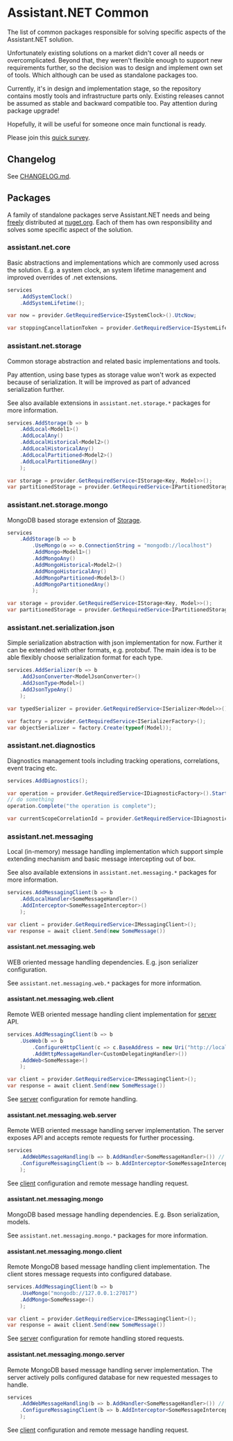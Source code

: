# Assistant.NET Common

The list of common packages responsible for solving specific aspects of the Assistant.NET solution.

Unfortunately existing solutions on a market didn't cover all needs or overcomplicated.
Beyond that, they weren't flexible enough to support new requirements further,
so the decision was to design and implement own set of tools.
Which although can be used as standalone packages too.

Currently, it's in design and implementation stage, so the repository contains mostly tools
and infrastructure parts only.
Existing releases cannot be assumed as stable and backward compatible too.
Pay attention during package upgrade!

Hopefully, it will be useful for someone once main functional is ready.

Please join this [quick survey](https://forms.gle/eB3sN5Mw76WMpT6w5).

## Changelog

See [CHANGELOG.md](CHANGELOG.md).

## Packages

A family of standalone packages serve Assistant.NET needs and being [freely](license) distributed
at [nuget.org](https://nuget.org). Each of them has own responsibility and solves some specific aspect of the solution.

### assistant.net.core

Basic abstractions and implementations which are commonly used across the solution.
E.g. a system clock, an system lifetime management and improved overrides of .net extensions.

```csharp
services
    .AddSystemClock()
    .AddSystemLifetime();

var now = provider.GetRequiredService<ISystemClock>().UtcNow;

var stoppingCancellationToken = provider.GetRequiredService<ISystemLifetime>().Stopping;
```

### assistant.net.storage

Common storage abstraction and related basic implementations and tools.

Pay attention, using base types as storage value won't work as expected because of serialization.
It will be improved as part of advanced serialization further.

See also available extensions in `assistant.net.storage.*` packages for more information.

```csharp
services.AddStorage(b => b
    .AddLocal<Model1>()
    .AddLocalAny()
    .AddLocalHistorical<Model2>()
    .AddLocalHistoricalAny()
    .AddLocalPartitioned<Model2>()
    .AddLocalPartitionedAny()
    );

var storage = provider.GetRequiredService<IStorage<Key, Model>>();
var partitionedStorage = provider.GetRequiredService<IPartitionedStorage<Key, Model>>();
```

### assistant.net.storage.mongo

MongoDB based storage extension of [Storage](#assistantnetstorage).

```csharp
services
    .AddStorage(b => b
        .UseMongo(o => o.ConnectionString = "mongodb://localhost")
        .AddMongo<Model1>()
        .AddMongoAny()
        .AddMongoHistorical<Model2>()
        .AddMongoHistoricalAny()
        .AddMongoPartitioned<Model3>()
        .AddMongoPartitionedAny()
        );

var storage = provider.GetRequiredService<IStorage<Key, Model>>();
var partitionedStorage = provider.GetRequiredService<IPartitionedStorage<Key, Model>>();
```

### assistant.net.serialization.json

Simple serialization abstraction with json implementation for now. Further it can be extended with other formats, e.g. protobuf.
The main idea is to be able flexibly choose serialization format for each type.

```csharp
services.AddSerializer(b => b
    .AddJsonConverter<ModelJsonConverter>()
    .AddJsonType<Model>()
    .AddJsonTypeAny()
    );

var typedSerializer = provider.GetRequiredService<ISerializer<Model>>();

var factory = provider.GetRequiredService<ISerializerFactory>();
var objectSerializer = factory.Create(typeof(Model));
```

### assistant.net.diagnostics

Diagnostics management tools including tracking operations, correlations, event tracing etc.

```csharp
services.AddDiagnostics();

var operation = provider.GetRequiredService<IDiagnosticFactory>().Start("operation");
// do something
operation.Complete("the operation is complete");

var currentScopeCorrelationId = provider.GetRequiredService<IDiagnosticContext>().CorrelationId;
```

### assistant.net.messaging

Local (in-memory) message handling implementation which support simple extending mechanism
and basic message intercepting out of box.

See also available extensions in `assistant.net.messaging.*` packages for more information.

```csharp
services.AddMessagingClient(b => b
    .AddLocalHandler<SomeMessageHandler>()
    .AddInterceptor<SomeMessageInterceptor>()
    );

var client = provider.GetRequiredService<IMessagingClient>();
var response = await client.Send(new SomeMessage())
```

#### assistant.net.messaging.web

WEB oriented message handling dependencies.
E.g. json serializer configuration.

See `assistant.net.messaging.web.*` packages for more information.

#### assistant.net.messaging.web.client

Remote WEB oriented message handling client implementation for [server](#assistantnetmessagingwebserver) API.

```csharp
services.AddMessagingClient(b => b
    .UseWeb(b => b
        .ConfigureHttpClient(c => c.BaseAddress = new Uri("http://localhost/messages"))
        .AddHttpMessageHandler<CustomDelegatingHandler>())
    .AddWeb<SomeMessage>()
    );

var client = provider.GetRequiredService<IMessagingClient>();
var response = await client.Send(new SomeMessage())
```

See [server](#assistantnetmessagingwebserver) configuration for remote handling.

#### assistant.net.messaging.web.server

Remote WEB oriented message handling server implementation. The server exposes API and accepts remote requests for further processing.

```csharp
services
    .AddWebMessageHandling(b => b.AddHandler<SomeMessageHandler>()) // accepting remote messages and delegating to local message client
    .ConfigureMessagingClient(b => b.AddInterceptor<SomeMessageInterceptor>() // local messaging client on a server
    );
```

See [client](#assistantnetmessagingwebclient) configuration and remote message handling request.

#### assistant.net.messaging.mongo

MongoDB based message handling dependencies.
E.g. Bson serialization, models.

See `assistant.net.messaging.mongo.*` packages for more information.

#### assistant.net.messaging.mongo.client

Remote MongoDB based message handling client implementation. The client stores message requests into configured database.

```csharp
services.AddMessagingClient(b => b
    .UseMongo("mongodb://127.0.0.1:27017")
    .AddMongo<SomeMessage>()
    );

var client = provider.GetRequiredService<IMessagingClient>();
var response = await client.Send(new SomeMessage())
```

See [server](#assistantnetmessagingmongoserver) configuration for remote handling stored requests.

#### assistant.net.messaging.mongo.server

Remote MongoDB based message handling server implementation. The server actively polls configured database for new requested messages to handle.

```csharp
services
    .AddWebMessageHandling(b => b.AddHandler<SomeMessageHandler>()) // accepting remote messages and delegating to local message client
    .ConfigureMessagingClient(b => b.AddInterceptor<SomeMessageInterceptor>() // local messaging client on a server
    );
```

See [client](#assistantnetmessagingwebclient) configuration and remote message handling request.

